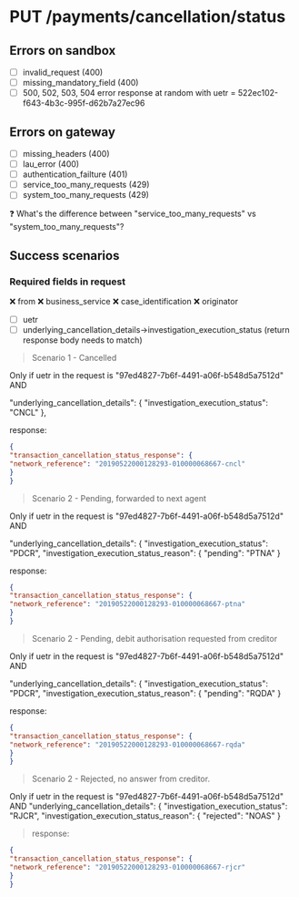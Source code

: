 # PUT /payments/cancellation/status

## Errors on sandbox
- [ ] invalid_request (400)
- [ ] missing_mandatory_field (400)
- [ ] 500, 502, 503, 504 error response at random with uetr =  522ec102-f643-4b3c-995f-d62b7a27ec96

## Errors on gateway
- [ ] missing_headers (400)
- [ ] lau_error (400)
- [ ] authentication_failture (401)
- [ ] service_too_many_requests (429)
- [ ] system_too_many_requests (429)

:question: What's the difference between "service_too_many_requests" vs "system_too_many_requests"?

## Success scenarios

### Required fields in request

:x: from
:x: business_service
:x: case_identification
:x: originator
- [ ] uetr
- [ ] underlying_cancellation_details->investigation_execution_status (return response body needs to match)

> Scenario 1 - Cancelled

Only if uetr in the request is "97ed4827-7b6f-4491-a06f-b548d5a7512d" AND

"underlying_cancellation_details": {
"investigation_execution_status": "CNCL"
},

response:
```json
{
"transaction_cancellation_status_response": {
"network_reference": "20190522000128293-010000068667-cncl"
}
}
```

> Scenario 2 - Pending, forwarded to next agent

Only if uetr in the request is "97ed4827-7b6f-4491-a06f-b548d5a7512d" AND 

"underlying_cancellation_details": {
"investigation_execution_status": "PDCR",
"investigation_execution_status_reason": {
"pending": "PTNA"
}

response:
```json
{
"transaction_cancellation_status_response": {
"network_reference": "20190522000128293-010000068667-ptna"
}
}
```

> Scenario 2 - Pending, debit authorisation requested from creditor

Only if uetr in the request is "97ed4827-7b6f-4491-a06f-b548d5a7512d" AND

"underlying_cancellation_details": {
"investigation_execution_status": "PDCR",
"investigation_execution_status_reason": {
"pending": "RQDA"
}

response:
```json
{
"transaction_cancellation_status_response": {
"network_reference": "20190522000128293-010000068667-rqda"
}
}
```

> Scenario 2 - Rejected, no answer from creditor.

Only if uetr in the request is "97ed4827-7b6f-4491-a06f-b548d5a7512d" AND
"underlying_cancellation_details": {
      "investigation_execution_status": "RJCR",
      "investigation_execution_status_reason": {
        "rejected": "NOAS"
      }

> response:
```json
{
"transaction_cancellation_status_response": {
"network_reference": "20190522000128293-010000068667-rjcr"
}
}
```
